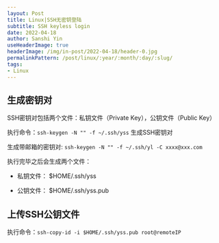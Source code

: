 ```yaml
---
layout: Post
title: Linux|SSH无密钥登陆 
subtitle: SSH keyless login 
date: 2022-04-18
author: Sanshi Yin
useHeaderImage: true
headerImage: /img/in-post/2022-04-18/header-0.jpg
permalinkPattern: /post/linux/:year/:month/:day/:slug/
tags:
- Linux
---
```


## 生成密钥对

SSH密钥对包括两个文件：私钥文件（Private Key），公钥文件（Public Key）

执行命令：`ssh-keygen -N "" -f ~/.ssh/yss` 生成SSH密钥对

生成带邮箱的密钥对: `ssh-keygen -N "" -f ~/.ssh/yl -C xxxx@xxx.com`

执行完毕之后会生成两个文件：

- 私钥文件： $HOME/.ssh/yss

- 公钥文件： $HOME/.ssh/yss.pub

## 上传SSH公钥文件

执行命令：`ssh-copy-id -i $HOME/.ssh/yss.pub root@remoteIP`

